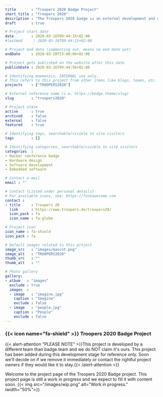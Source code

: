 ```yaml
---
title       : "Troopers 2020 Badge Project"
short_title : "Troopers 2020"
description : "The Troopers 2020 badge is an external development and not developed by the badge.team itself."
draft       : true

# Project start date
date        : 2020-03-16T09:44:15+02:00
#lastmod     : 2020-03-16T09:44:15+02:00

# Project end date (commenting out, means no end date yet)
endDate     : 2020-03-20T23:00:00+02:00

# Project gets published on the website after this date
publishDate : 2020-03-16T09:44:56+02:00

# Identifying mnemonics, INTERNAL use only.
# This refers to this project from other items like blogs, teams, etc.
projects    : ["TROOPERS2020"]

# External reference name (i.e. https://bodge.theme/slug)
slug        : "troopers2020"

# Project state
active      : true
archived    : false
external    : false
featured    : true

# Identifying tags, searchable/visible to site visitors
tags        : []

# Identifying categories, searchable/visible to site visitors
categories  :
- Hacker conference badge
- Hardware design
- Software development
- Embedded software

# Contact e-mail
email : ""

# Contact (Listed under personal details)
# For available icons, see: https://fontawesome.com
contact :
- title     : Troopers 20
  link      : https://www.troopers.de/troopers20/
  icon_pack : fa
  icon_name : fa-globe

# Project icon
icon_name : fa-shield
icon_pack : fa

# Default images related to this project
image_src   : "images/mascot.png"
image_alt   : "TROOPERS2020"
thumb_src   : ""
thumb_alt   : ""

# Photo gallery
gallery:
- album   : "images"
  exclude : true
  images  :
  - image   : "imagine.jpg"
    caption : "Imagine"
    exclude : false
  - image   : "people.jpg"
    caption : "People"
    exclude : false
---
```


### {{< icon name="fa-shield" >}} Troopers 2020 Badge Project

{{< alert-attention "PLEASE NOTE" >}}This project is developed by a different team than badge.team and we do NOT claim it's ours. This project has been added during this development stage for reference only. Soon we'll decide on if we remove it immediately or contact the rightful project owners if they would like it to stay.{{< /alert-attention >}}

Welcome to the project page of the Troopers 2020 Badge project. This project page is still a work in progress and we expect to fill it with content soon.
{{< img src="/images/wip.png" alt="Work in progress." iwidth="50%">}}
